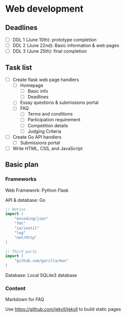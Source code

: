 # Web development

## Deadlines

- [ ]  DDL 1 (June 10th): prototype completion
- [ ]  DDL 2 (June 22nd): Basic information & web pages
- [ ]  DDL 3 (June 25th): final completion

## Task list

- [ ]  Create flask web page handlers
    - [ ]  Homepage
        - [ ]  Basic info
        - [ ]  Deadlines
    - [ ]  Essay questions & submissions portal
    - [ ]  FAQ
        - [ ]  Terms and conditions
        - [ ]  Participation requirement
        - [ ]  Competition details
        - [ ]  Judging Criteria
- [ ]  Create Go API handlers
    - [ ]  Submissions portal
- [ ]  Write HTML, CSS, and JavaScript

## Basic plan

### Frameworks

Web Framework: Python Flask

API & database: Go

```go
// Native
import (
	"encoding/json"
	"fmt"
	"io/ioutil"
	"log"
	"net/http"
)

// Third party
import (
	"github.com/gorilla/mux"
)
```

Database: Local SQLite3 database

### Content

Markdown for FAQ

Use https://github.com/jekyll/jekyll to build static pages